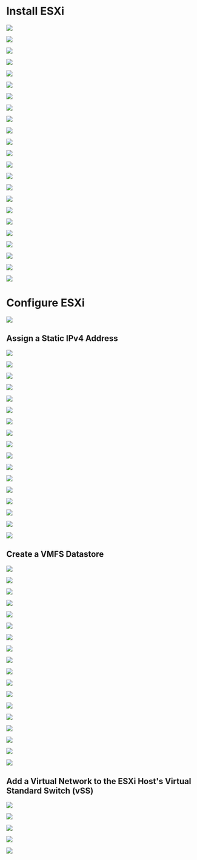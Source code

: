 # Install ESXi 

![](https://github.com/JonmarCorpuz/Documentations/blob/main/VMWare/Assets/ESXi%20pt5.png)

![](https://github.com/JonmarCorpuz/Documentations/blob/main/VMWare/Assets/ESXi%20pt6.png)

![](https://github.com/JonmarCorpuz/Documentations/blob/main/VMWare/Assets/ESXi%20pt7.png)

![](https://github.com/JonmarCorpuz/Documentations/blob/main/VMWare/Assets/ESXi%20pt8.png)

![](https://github.com/JonmarCorpuz/Documentations/blob/main/VMWare/Assets/ESXi%20pt9.png)

![](https://github.com/JonmarCorpuz/Documentations/blob/main/VMWare/Assets/ESXi%20pt10.png)

![](https://github.com/JonmarCorpuz/Documentations/blob/main/VMWare/Assets/ESXi%20pt11.png)

![](https://github.com/JonmarCorpuz/Documentations/blob/main/VMWare/Assets/ESXi%20pt12.png)

![](https://github.com/JonmarCorpuz/Documentations/blob/main/VMWare/Assets/ESXi%20pt13.png)

![](https://github.com/JonmarCorpuz/Documentations/blob/main/VMWare/Assets/ESXi%20pt14.png)

![](https://github.com/JonmarCorpuz/Documentations/blob/main/VMWare/Assets/ESXi%20pt15.png)

![](https://github.com/JonmarCorpuz/Documentations/blob/main/VMWare/Assets/ESXi%20pt16.png)

![](https://github.com/JonmarCorpuz/Documentations/blob/main/VMWare/Assets/ESXi%20pt17.png)

![](https://github.com/JonmarCorpuz/Documentations/blob/main/VMWare/Assets/ESXi%20pt18.png)

![](https://github.com/JonmarCorpuz/Documentations/blob/main/VMWare/Assets/ESXi%20pt19.png)

![](https://github.com/JonmarCorpuz/Documentations/blob/main/VMWare/Assets/ESXi%20pt20.png)

![](https://github.com/JonmarCorpuz/Documentations/blob/main/VMWare/Assets/ESXi%20pt21.png)

![](https://github.com/JonmarCorpuz/Documentations/blob/main/VMWare/Assets/ESXi%20pt22.png)

![](https://github.com/JonmarCorpuz/Documentations/blob/main/VMWare/Assets/ESXi%20pt23.png)

![](https://github.com/JonmarCorpuz/Documentations/blob/main/VMWare/Assets/ESXi%20pt24.png)

![](https://github.com/JonmarCorpuz/Documentations/blob/main/VMWare/Assets/ESXi%20pt25.png)

![](https://github.com/JonmarCorpuz/Documentations/blob/main/VMWare/Assets/ESXi%20pt26.png)

![](https://github.com/JonmarCorpuz/SecondBrain/blob/main/Assets/Whitespace.png)

# Configure ESXi

![](https://github.com/JonmarCorpuz/SecondBrain/blob/main/Assets/Whitespace.png)

## Assign a Static IPv4 Address

![](https://github.com/JonmarCorpuz/Documentations/blob/main/VMWare/Assets/ESXi%20pt27.png)

![](https://github.com/JonmarCorpuz/Documentations/blob/main/VMWare/Assets/ESXi%20pt28.png)

![](https://github.com/JonmarCorpuz/Documentations/blob/main/VMWare/Assets/ESXi%20pt29.png)

![](https://github.com/JonmarCorpuz/Documentations/blob/main/VMWare/Assets/ESXi%20pt30.png)

![](https://github.com/JonmarCorpuz/Documentations/blob/main/VMWare/Assets/ESXi%20pt31.png)

![](https://github.com/JonmarCorpuz/Documentations/blob/main/VMWare/Assets/ESXi%20pt32.png)

![](https://github.com/JonmarCorpuz/Documentations/blob/main/VMWare/Assets/ESXi%20pt33.png)

![](https://github.com/JonmarCorpuz/Documentations/blob/main/VMWare/Assets/ESXi%20pt34.png)

![](https://github.com/JonmarCorpuz/Documentations/blob/main/VMWare/Assets/ESXi%20pt36.png)

![](https://github.com/JonmarCorpuz/Documentations/blob/main/VMWare/Assets/ESXi%20pt37.png)

![](https://github.com/JonmarCorpuz/Documentations/blob/main/VMWare/Assets/ESXi%20pt38.png)

![](https://github.com/JonmarCorpuz/Documentations/blob/main/VMWare/Assets/ESXi%20pt39.png)

![](https://github.com/JonmarCorpuz/Documentations/blob/main/VMWare/Assets/ESXi%20pt40.png)

![](https://github.com/JonmarCorpuz/Documentations/blob/main/VMWare/Assets/ESXi%20pt41.png)

![](https://github.com/JonmarCorpuz/Documentations/blob/main/VMWare/Assets/ESXi%20pt42.png)

![](https://github.com/JonmarCorpuz/Documentations/blob/main/VMWare/Assets/ESXi%20pt43.png)

![](https://github.com/JonmarCorpuz/SecondBrain/blob/main/Assets/Whitespace.png)

## Create a VMFS Datastore

![](https://github.com/JonmarCorpuz/Documentations/blob/main/VMWare/Assets/ESXi%20Datastore%20pt1.png)

![](https://github.com/JonmarCorpuz/Documentations/blob/main/VMWare/Assets/ESXi%20Datastore%20pt2.png)

![](https://github.com/JonmarCorpuz/Documentations/blob/main/VMWare/Assets/ESXi%20Datastore%20pt3.png)

![](https://github.com/JonmarCorpuz/Documentations/blob/main/VMWare/Assets/ESXi%20Datastore%20pt4.png)

![](https://github.com/JonmarCorpuz/Documentations/blob/main/VMWare/Assets/ESXi%20Datastore%20pt5.png)

![](https://github.com/JonmarCorpuz/Documentations/blob/main/VMWare/Assets/ESXi%20Datastore%20pt6.png)

![](https://github.com/JonmarCorpuz/Documentations/blob/main/VMWare/Assets/ESXi%20Datastore%20pt7.png)

![](https://github.com/JonmarCorpuz/Documentations/blob/main/VMWare/Assets/ESXi%20Datastore%20pt8.png)

![](https://github.com/JonmarCorpuz/Documentations/blob/main/VMWare/Assets/ESXi%20Datastore%20pt9.png)

![](https://github.com/JonmarCorpuz/Documentations/blob/main/VMWare/Assets/ESXi%20Datastore%20pt10.png)

![](https://github.com/JonmarCorpuz/Documentations/blob/main/VMWare/Assets/ESXi%20Datastore%20pt11.png)

![](https://github.com/JonmarCorpuz/Documentations/blob/main/VMWare/Assets/ESXi%20Datastore%20pt12.png)

![](https://github.com/JonmarCorpuz/Documentations/blob/main/VMWare/Assets/ESXi%20Datastore%20pt13.png)

![](https://github.com/JonmarCorpuz/Documentations/blob/main/VMWare/Assets/ESXi%20Datastore%20pt14.png)

![](https://github.com/JonmarCorpuz/Documentations/blob/main/VMWare/Assets/ESXi%20Datastore%20pt15.png)

![](https://github.com/JonmarCorpuz/Documentations/blob/main/VMWare/Assets/ESXi%20Datastore%20pt16.png)

![](https://github.com/JonmarCorpuz/Documentations/blob/main/VMWare/Assets/ESXi%20Datastore%20pt17.png)

![](https://github.com/JonmarCorpuz/SecondBrain/blob/main/Assets/Whitespace.png)

## Add a Virtual Network to the ESXi Host's Virtual Standard Switch (vSS)

![](https://github.com/JonmarCorpuz/Documentations/blob/main/VMWare/Assets/ESXi%20VMk%20pt1.png)

![](https://github.com/JonmarCorpuz/Documentations/blob/main/VMWare/Assets/ESXi%20VMk%20pt2.png)

![](https://github.com/JonmarCorpuz/Documentations/blob/main/VMWare/Assets/ESXi%20VMk%20pt3.png)

![](https://github.com/JonmarCorpuz/Documentations/blob/main/VMWare/Assets/ESXi%20VMk%20pt4.png)

![](https://github.com/JonmarCorpuz/Documentations/blob/main/VMWare/Assets/ESXi%20VMk%20pt5.png)
